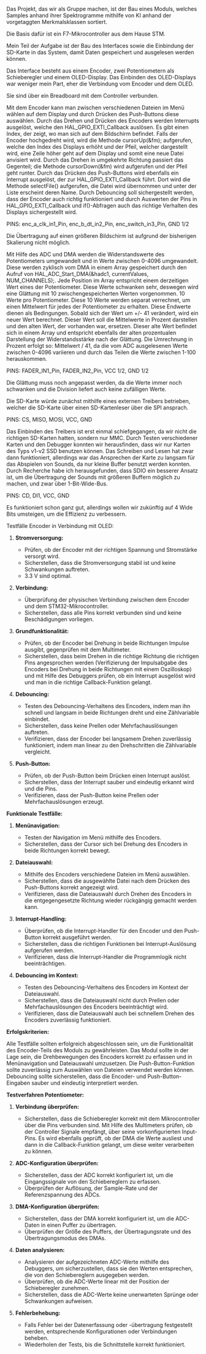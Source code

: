 Das Projekt, das wir als Gruppe machen, ist der Bau eines Moduls, welches Samples anhand ihrer Spektrogramme mithilfe von KI anhand der vorgetaggten Merkmalsklassen sortiert.

Die Basis dafür ist ein F7-Mikrocontroller aus dem Hause STM.

Mein Teil der Aufgabe ist der Bau des Interfaces sowie die Einbindung der SD-Karte in das System, damit Daten gespeichert und ausgelesen werden können.

Das Interface besteht aus einem Encoder, zwei Potentiometern als Schieberegler und einem OLED-Display. Das Einbinden des OLED-Displays war weniger mein Part, eher die Verbindung vom Encoder und dem OLED.

Sie sind über ein Breadboard mit dem Controller verbunden.

Mit dem Encoder kann man zwischen verschiedenen Dateien im Menü wählen auf dem Display und durch Drücken des Push-Buttons diese auswählen. Durch das Drehen und Drücken des Encoders werden Interrupts ausgelöst, welche den HAL_GPIO_EXTI_Callback auslösen. Es gibt einen Index, der zeigt, wo man sich auf dem Bildschirm befindet. Falls der Encoder hochgedreht wird, wird die Methode cursorUp(&fm); aufgerufen, welche den Index des Displays erhöht und der Pfeil, welcher dargestellt wird, eine Zeile höher geht auf dem Display und somit eine neue Datei anvisiert wird. Durch das Drehen in umgekehrte Richtung passiert das Gegenteil; die Methode cursorDown(&fm) wird aufgerufen und der Pfeil geht runter. Durch das Drücken des Push-Buttons wird ebenfalls ein Interrupt ausgelöst, der zur HAL_GPIO_EXTI_Callback führt. Dort wird die Methode selectFile() aufgerufen, die Datei wird übernommen und unter der Liste erscheint deren Name. Durch Debouncing soll sichergestellt werden, dass der Encoder auch richtig funktioniert und durch Auswerten der Pins in HAL_GPIO_EXTI_Callback und if()-Abfragen auch das richtige Verhalten des Displays sichergestellt wird.

PINS: enc_a_clk_in1_Pin, enc_b_dt_in2_Pin, enc_switch_in3_Pin, GND 1/2

Die Übertragung auf einen größeren Bildschirm ist aufgrund der bisherigen Skalierung nicht möglich.

Mit Hilfe des ADC und DMA werden die Widerstandswerte des Potentiometers umgewandelt und in Werte zwischen 0-4096 umgewandelt. Diese werden zyklisch vom DMA in einem Array gespeichert durch den Aufruf von HAL_ADC_Start_DMA(&hadc1, currentValues, NUM_CHANNELS);. Jede Position im Array entspricht einem derzeitigen Wert eines der Potentiometer. Diese Werte schwanken sehr, deswegen wird eine Glättung mit 10 zwischengespeicherten Werten vorgenommen. 10 Werte pro Potentiometer. Diese 10 Werte werden separat verrechnet, um einen Mittelwert für jedes der Potentiometer zu erhalten. Diese Endwerte dienen als Bedingungen. Sobald sich der Wert um +/- 41 verändert, wird ein neuer Wert berechnet. Dieser Wert soll die Mittelwerte in Prozent darstellen und den alten Wert, der vorhanden war, ersetzen. Dieser alte Wert befindet sich in einem Array und entspricht ebenfalls der alten prozentualen Darstellung der Widerstandsstärke nach der Glättung. Die Umrechnung in Prozent erfolgt so: Mittelwert / 41, da die vom ADC ausgelesenen Werte zwischen 0-4096 variieren und durch das Teilen die Werte zwischen 1-100 herauskommen.

PINS: FADER_IN1_Pin, FADER_IN2_Pin, VCC 1/2, GND 1/2

Die Glättung muss noch angepasst werden, da die Werte immer noch schwanken und die Division liefert auch keine zufälligen Werte.

Die SD-Karte würde zunächst mithilfe eines externen Treibers betrieben, welcher die SD-Karte über einen SD-Kartenleser über die SPI ansprach.

PINS: CS, MISO, MOSI, VCC, GND

Das Einbinden des Treibers ist erst einmal schiefgegangen, da wir nicht die richtigen SD-Karten hatten, sondern nur MMC. Durch Testen verschiedener Karten und den Debugger konnten wir herausfinden, dass wir nur Karten des Typs v1-v2 SSD benutzen können. Das Schreiben und Lesen hat zwar dann funktioniert, allerdings war das Ansprechen der Karte zu langsam für das Abspielen von Sounds, da nur kleine Buffer benutzt werden konnten. Durch Recherche habe ich herausgefunden, dass SDIO ein besserer Ansatz ist, um die Übertragung der Sounds mit größeren Buffern möglich zu machen, und zwar über 1-Bit-Wide-Bus.

PINS: CD, DI1, VCC, GND

Es funktioniert schon ganz gut, allerdings wollen wir zukünftig auf 4 Wide Bits umsteigen, um die Effizienz zu verbessern.

Testfälle Encoder in Verbindung mit OLED:

1. **Stromversorgung:**
    - Prüfen, ob der Encoder mit der richtigen Spannung und Stromstärke versorgt wird.
    - Sicherstellen, dass die Stromversorgung stabil ist und keine Schwankungen auftreten.
    - 3.3 V sind optimal.

2. **Verbindung:**
    - Überprüfung der physischen Verbindung zwischen dem Encoder und dem STM32-Mikrocontroller.
    - Sicherstellen, dass alle Pins korrekt verbunden sind und keine Beschädigungen vorliegen.

3. **Grundfunktionalität:**
    - Prüfen, ob der Encoder bei Drehung in beide Richtungen Impulse ausgibt, gegenprüfen mit dem Multimeter.
    - Sicherstellen, dass beim Drehen in die richtige Richtung die richtigen Pins angesprochen werden (Verifizierung der Impulsabgabe des Encoders bei Drehung in beide Richtungen mit einem Oszilloskop) und mit Hilfe des Debuggers prüfen, ob ein Interrupt ausgelöst wird und man in die richtige Callback-Funktion gelangt.

4. **Debouncing:**
    - Testen des Debouncing-Verhaltens des Encoders, indem man ihn schnell und langsam in beide Richtungen dreht und eine Zählvariable einbindet.
    - Sicherstellen, dass keine Prellen oder Mehrfachauslösungen auftreten.
    - Verifizieren, dass der Encoder bei langsamem Drehen zuverlässig funktioniert, indem man linear zu den Drehschritten die Zählvariable vergleicht.

5. **Push-Button:**
    - Prüfen, ob der Push-Button beim Drücken einen Interrupt auslöst.
    - Sicherstellen, dass der Interrupt sauber und eindeutig erkannt wird und die Pins.
    - Verifizieren, dass der Push-Button keine Prellen oder Mehrfachauslösungen erzeugt.

**Funktionale Testfälle:**

1. **Menünavigation:**
    - Testen der Navigation im Menü mithilfe des Encoders.
    - Sicherstellen, dass der Cursor sich bei Drehung des Encoders in beide Richtungen korrekt bewegt.

2. **Dateiauswahl:**
    - Mithilfe des Encoders verschiedene Dateien im Menü auswählen.
    - Sicherstellen, dass die ausgewählte Datei nach dem Drücken des Push-Buttons korrekt angezeigt wird.
    - Verifizieren, dass die Dateiauswahl durch Drehen des Encoders in die entgegengesetzte Richtung wieder rückgängig gemacht werden kann.

3. **Interrupt-Handling:**
    - Überprüfen, ob die Interrupt-Handler für den Encoder und den Push-Button korrekt ausgeführt werden.
    - Sicherstellen, dass die richtigen Funktionen bei Interrupt-Auslösung aufgerufen werden.
    - Verifizieren, dass die Interrupt-Handler die Programmlogik nicht beeinträchtigen.

4. **Debouncing im Kontext:**
    - Testen des Debouncing-Verhaltens des Encoders im Kontext der Dateiauswahl.
    - Sicherstellen, dass die Dateiauswahl nicht durch Prellen oder Mehrfachauslösungen des Encoders beeinträchtigt wird.
    - Verifizieren, dass die Dateiauswahl auch bei schnellem Drehen des Encoders zuverlässig funktioniert.

**Erfolgskriterien:**

Alle Testfälle sollten erfolgreich abgeschlossen sein, um die Funktionalität des Encoder-Teils des Moduls zu gewährleisten. Das Modul sollte in der Lage sein, die Drehbewegungen des Encoders korrekt zu erfassen und in Menünavigation und Dateiauswahl umzusetzen. Die Push-Button-Funktion sollte zuverlässig zum Auswählen von Dateien verwendet werden können. Debouncing sollte sicherstellen, dass die Encoder- und Push-Button-Eingaben sauber und eindeutig interpretiert werden.

**Testverfahren Potentiometer:**

1. **Verbindung überprüfen:**
    - Sicherstellen, dass die Schieberegler korrekt mit dem Mikrocontroller über die Pins verbunden sind. Mit Hilfe des Multimeters prüfen, ob der Controller Signale empfängt, über seine vorkonfigurierten Input-Pins. Es wird ebenfalls geprüft, ob der DMA die Werte ausliest und dann in die Callback-Funktion gelangt, um diese weiter verarbeiten zu können.

2. **ADC-Konfiguration überprüfen:**
    - Sicherstellen, dass der ADC korrekt konfiguriert ist, um die Eingangssignale von den Schiebereglern zu erfassen.
    - Überprüfen der Auflösung, der Sample-Rate und der Referenzspannung des ADCs.

3. **DMA-Konfiguration überprüfen:**
    - Sicherstellen, dass der DMA korrekt konfiguriert ist, um die ADC-Daten in einen Puffer zu übertragen.
    - Überprüfen der Größe des Puffers, der Übertragungsrate und des Übertragungsmodus des DMAs.

4. **Daten analysieren:**
    - Analysieren der aufgezeichneten ADC-Werte mithilfe des Debuggers, um sicherzustellen, dass sie den Werten entsprechen, die von den Schiebereglern ausgegeben werden.
    - Überprüfen, ob die ADC-Werte linear mit der Position der Schieberegler zunehmen.
    - Sicherstellen, dass die ADC-Werte keine unerwarteten Sprünge oder Schwankungen aufweisen.



5. **Fehlerbehebung:**
    - Falls Fehler bei der Datenerfassung oder -übertragung festgestellt werden, entsprechende Konfigurationen oder Verbindungen beheben.
    - Wiederholen der Tests, bis die Schnittstelle korrekt funktioniert.